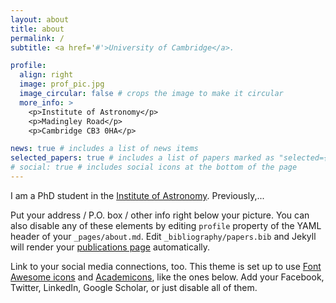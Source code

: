 ```yaml
---
layout: about
title: about
permalink: /
subtitle: <a href='#'>University of Cambridge</a>.

profile:
  align: right
  image: prof_pic.jpg
  image_circular: false # crops the image to make it circular
  more_info: >
    <p>Institute of Astronomy</p>
    <p>Madingley Road</p>
    <p>Cambridge CB3 0HA</p>

news: true # includes a list of news items
selected_papers: true # includes a list of papers marked as "selected={true}"
# social: true # includes social icons at the bottom of the page
---
```


I am a PhD student in the [Institute of Astronomy](https://www.ast.cam.ac.uk). Previously,...

Put your address / P.O. box / other info right below your picture. You can also disable any of these elements by editing `profile` property of the YAML header of your `_pages/about.md`. Edit `_bibliography/papers.bib` and Jekyll will render your [publications page](/al-folio/publications/) automatically.

Link to your social media connections, too. This theme is set up to use [Font Awesome icons](https://fontawesome.com/) and [Academicons](https://jpswalsh.github.io/academicons/), like the ones below. Add your Facebook, Twitter, LinkedIn, Google Scholar, or just disable all of them.
